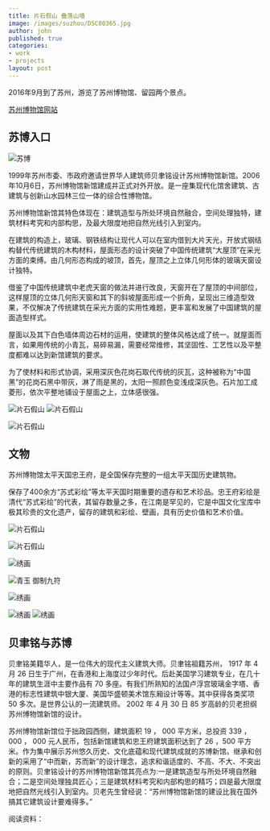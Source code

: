 ```yaml
---
title: 片石假山 叠落山墙
image: /images/suzhou/DSC00365.jpg
author: john
published: true
categories: 
- work
- projects
layout: post
---
```



2016年9月到了苏州，游览了苏州博物馆、留园两个景点。

[苏州博物馆网站](http://www.szmuseum.com/#page4)


## 苏博入口


![苏博]({{site.baseurl}}/images/suzhou/DSC00365.jpg)




1999年苏州市委、市政府邀请世界华人建筑师贝聿铭设计苏州博物馆新馆。2006年10月6日，苏州博物馆新馆建成并正式对外开放。是一座集现代化馆舍建筑、古建筑与创新山水园林三位一体的综合性博物馆。


苏州博物馆新馆其特色体现在：建筑造型与所处环境自然融合，空间处理独特，建筑材料考究和内部构思，及最大限度地把自然光线引入到室内。


在建筑的构造上，玻璃、钢铁结构让现代人可以在室内借到大片天光，开放式钢结构替代传统建筑的木构材料，屋面形态的设计突破了中国传统建筑“大屋顶”在采光方面的束缚。由几何形态构成的坡顶，首先，屋顶之上立体几何形体的玻璃天窗设计独特。



借鉴了中国传统建筑中老虎天窗的做法并进行改良，天窗开在了屋顶的中间部位，这样屋顶的立体几何形天窗和其下的斜坡屋面形成一个折角，呈现出三维造型效果，不仅解决了传统建筑在采光方面的实用性难题，更丰富和发展了中国建筑的屋面造型样式。

屋面以及其下白色墙体周边石材的运用，使建筑的整体风格达成了统一。就屋面而言，如果用传统的小青瓦，易碎易漏，需要经常维修，其坚固性、工艺性以及平整度都难以达到新馆建筑的要求。

为了使材料和形式协调，采用深灰色花岗石取代传统的灰瓦，这种被称为“中国黑”的花岗石黑中带灰，淋了雨是黑的，太阳一照颜色变浅成深灰色。石片加工成菱形，依次平整地铺设于屋面之上，立体感很强。


![片石假山]({{site.baseurl}}/images/suzhou/DSC00351.jpg)
![片石假山]({{site.baseurl}}/images/suzhou/su-3.jpg)

![片石假山]({{site.baseurl}}/images/suzhou/DSC00355.jpg)



## 文物

苏州博物馆太平天国忠王府，是全国保存完整的一组太平天国历史建筑物。


保存了400余方“苏式彩绘”等太平天国时期重要的遗存和艺术珍品。忠王府彩绘是清代“苏式彩绘”的代表，其留存数量之多，在江南是罕见的，它是中国文化宝库中极其珍贵的文化遗产，留存的建筑和彩绘、壁画，具有历史价值和艺术价值。


![片石假山]({{site.baseurl}}/images/suzhou/DSC00329.jpg)

![片石假山]({{site.baseurl}}/images/suzhou/DSC00330.jpg)

![绣画]({{site.baseurl}}/images/suzhou/DSC00336.jpg)

![青玉 御制九符]({{site.baseurl}}/images/suzhou/DSC00334.jpg)


![绣画]({{site.baseurl}}/images/suzhou/DSC00331.jpg)

![绣画]({{site.baseurl}}/images/suzhou/DSC00335.jpg)
![绣画]({{site.baseurl}}/images/suzhou/DSC00343.jpg)


	

## 贝聿铭与苏博
	
贝聿铭美籍华人，是一位伟大的现代主义建筑大师。贝聿铭祖籍苏州， 1917 年 4 月 26 日生于广州，在香港和上海度过少年时代。后赴美国学习建筑专业，在几十年的建筑生涯中主要作品有 70 多座。有我们所熟知的法国卢浮宫玻璃金字塔、香港的标志性建筑中银大厦、美国华盛顿美术馆东厢设计等等。其中获得各类奖项 50 多次。是世界公认的一流建筑师。 2002 年 4 月 30 日 85 岁高龄的贝老担纲苏州博物馆新馆的设计。

苏州博物馆新馆位于拙政园西侧，建筑面积 19 ， 000 平方米，总投资 339 ，000 ， 000 元人民币，包括新馆建筑和忠王府建筑面积达到了 26 ，500 平方米。作为集中展示苏州悠久历史、文化底蕴和现代建筑成就的苏博新馆。继承和创新的采用了“中而新，苏而新”的设计理念，追求和谐适度的、不高、不大、不突出的原则。贝聿铭设计的苏州博物馆新馆其亮点为:一是建筑造型与所处环境自然融合；二是空间处理独具匠心；三是建筑材料考究和内部构思的精巧；四是最大限度地把自然光线引入到室内。贝老先生曾经说：“苏州博物馆新馆的建设比我在国外搞其它建筑设计要难得多。”




阅读资料：


<!-- - [百度文库](http://blog.163.com/like_zbf/blog/static/13052307320141118115742197/){: target="_blank"} -->
<!-- - [新闻](http://old.design.cn/newpics/2006-10-24/6107.html) -->
<!-- - [百度文库](http://baike.baidu.com/item/%E8%8B%8F%E5%B7%9E%E5%8D%9A%E7%89%A9%E9%A6%86/1629584) -->

 <!-- http://houshidai.com/design/suzhou-museum.html -->

 <!-- https://baike.baidu.com/item/%E8%8B%8F%E5%B7%9E%E5%8D%9A%E7%89%A9%E9%A6%86/1629584 -->

 <!-- http://www.szmuseum.com/News/Index/GZZC -->